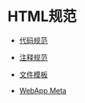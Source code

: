 # HTML规范

* [代码规范](code.md)

* [注释规范](annotation.md)

* [文件模板](template.md)

* [WebApp Meta](webapp.md)
